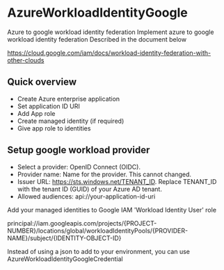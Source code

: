 # AzureWorkloadIdentityGoogle
Azure to google workload identity federation
Implement azure to google workload identity federation 
Described in the document below

https://cloud.google.com/iam/docs/workload-identity-federation-with-other-clouds
## Quick overview
- Create Azure enterprise application
- Set application ID URI
- Add App role 
- Create managed identity (if required)
- Give app role to identities

## Setup google workload provider

- Select a provider: OpenID Connect (OIDC).
- Provider name: Name for the provider. This cannot changed.
- Issuer URL: https://sts.windows.net/TENANT_ID. Replace TENANT_ID with the tenant ID (GUID) of your Azure AD tenant.
- Allowed audiences: api://your-application-id-uri

Add your managed identities to Google IAM 'Workload Identity User' role

principal://iam.googleapis.com/projects/{PROJECT-NUMBER}/locations/global/workloadIdentityPools/{PROVIDER-NAME}/subject/{IDENTITY-OBJECT-ID}

Instead of using a json to add to your environment, you can use AzureWorkloadIdentityGoogleCredential

